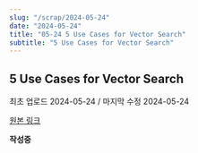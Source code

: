 ```yaml
---
slug: "/scrap/2024-05-24"
date: "2024-05-24"
title: "05-24 5 Use Cases for Vector Search"
subtitle: "5 Use Cases for Vector Search"
---
```


## **5 Use Cases for Vector Search**

<p class="text-time">최초 업로드 2024-05-24 / 마지막 수정 2024-05-24</p>

[원본 링크](https://rockset.com/blog/5-use-cases-for-vector-search/)

**작성중**
